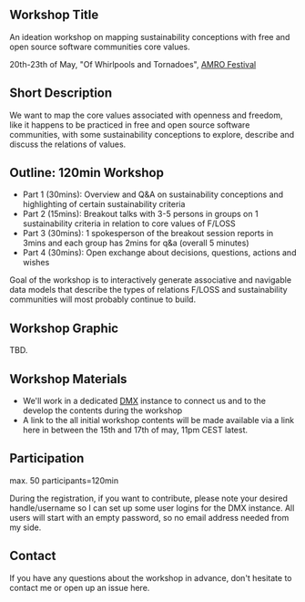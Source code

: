 ## Workshop Title

An ideation workshop on mapping sustainability conceptions with free and open source software communities core values.

20th-23th of May, "Of Whirlpools and Tornadoes", [AMRO Festival](https://www.radical-openness.org/en)

## Short Description

We want to map the core values associated with openness and freedom, like it happens to be practiced in free and open source software communities, with some sustainability conceptions to explore, describe and discuss the relations of values.

## Outline: 120min Workshop

*  Part 1 (30mins): Overview and Q&A on sustainability conceptions and highlighting of certain sustainability criteria
*  Part 2 (15mins): Breakout talks with 3-5 persons in groups on 1 sustainability criteria in relation to core values of F/LOSS
*  Part 3 (30mins): 1 spokesperson of the breakout session reports in 3mins and each group has 2mins for q&a (overall 5 minutes)
*  Part 4 (30mins): Open exchange about decisions, questions, actions and wishes

Goal of the workshop is to interactively generate associative and navigable data models that describe the types of relations F/LOSS and sustainability communities will most probably continue to build.

## Workshop Graphic

TBD.

## Workshop Materials

- We'll work in a dedicated [DMX](https://dmx.readthedocs.io/en/latest/user.html) instance to connect us and to the develop the contents during the workshop
- A link to the all initial workshop contents will be made available via a link here in between the 15th and 17th of may, 11pm CEST latest.

## Participation

max. 50 participants=120min

During the registration, if you want to contribute, please note your desired handle/username so I can set up some user logins for the DMX instance. All users will start with an empty password, so no email address needed from my side.

## Contact

If you have any questions about the workshop in advance, don't hesitate to contact me or open up an issue here.

